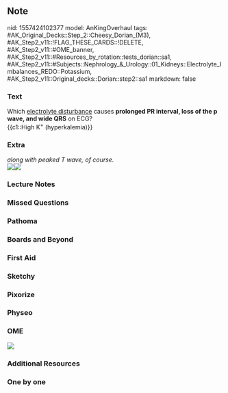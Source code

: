 ## Note
nid: 1557424102377
model: AnKingOverhaul
tags: #AK_Original_Decks::Step_2::Cheesy_Dorian_(M3), #AK_Step2_v11::!FLAG_THESE_CARDS::!DELETE, #AK_Step2_v11::#OME_banner, #AK_Step2_v11::#Resources_by_rotation::tests_dorian::sa1, #AK_Step2_v11::#Subjects::Nephrology_&_Urology::01_Kidneys::Electrolyte_Imbalances_REDO::Potassium, #AK_Step2_v11::Original_decks::Dorian::step2::sa1
markdown: false

### Text
<div>
  <div>
    Which <u>electrolyte disturbance</u> causes <b>prolonged PR
    interval, loss of the p wave, and wide QRS</b> on ECG?
  </div>
  <div>
    {{c1::High K<sup>+</sup> (hyperkalemia)}}
  </div>
</div>

### Extra
<div>
  <div>
    <i>along with peaked T wave, of course.</i>
  </div>
  <div>
    <i><img src="confused.png" class="resizer"><img src=
    "paste-2914749490659329.jpg" class="resizer"></i>
  </div>
</div>

### Lecture Notes


### Missed Questions


### Pathoma


### Boards and Beyond


### First Aid


### Sketchy


### Pixorize


### Physeo


### OME
<div class="ome-widget">
  <a href="https://onlinemeded.org?ref=anki"><img src=
  "_OME_AnkiFlashcards_General_7.png"></a>
</div>

### Additional Resources


### One by one

